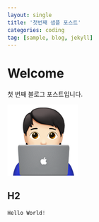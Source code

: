 ```yaml
---
layout: single
title: '첫번째 샘플 포스트'
categories: coding
tag: [sample, blog, jekyll]
---
```


# Welcome

첫 번째 블로그 포스트입니다.

![technologist](../images/2022-07-06-sample/technologist-7098604.png)

## H2

```js
Hello World!
```
